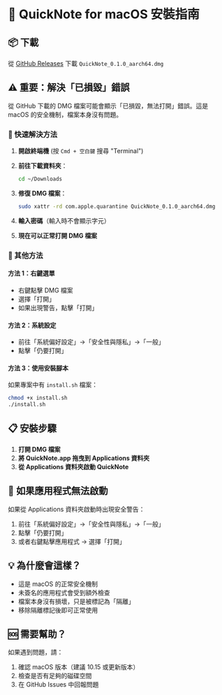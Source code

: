 # 🚀 QuickNote for macOS 安裝指南

## 📦 下載
從 [GitHub Releases](https://github.com/kaigii/QuickNote/releases/tag/v0.1.0) 下載 `QuickNote_0.1.0_aarch64.dmg`

## ⚠️ 重要：解決「已損毀」錯誤

從 GitHub 下載的 DMG 檔案可能會顯示「已損毀，無法打開」錯誤。這是 macOS 的安全機制，檔案本身沒有問題。

### 🎯 快速解決方法

1. **開啟終端機** (按 `Cmd + 空白鍵` 搜尋 "Terminal")

2. **前往下載資料夾**：
   ```bash
   cd ~/Downloads
   ```

3. **修復 DMG 檔案**：
   ```bash
   sudo xattr -rd com.apple.quarantine QuickNote_0.1.0_aarch64.dmg
   ```

4. **輸入密碼**（輸入時不會顯示字元）

5. **現在可以正常打開 DMG 檔案**

### 🔧 其他方法

#### 方法 1：右鍵選單
- 右鍵點擊 DMG 檔案
- 選擇「打開」
- 如果出現警告，點擊「打開」

#### 方法 2：系統設定
- 前往「系統偏好設定」→「安全性與隱私」→「一般」
- 點擊「仍要打開」

#### 方法 3：使用安裝腳本
如果專案中有 `install.sh` 檔案：
```bash
chmod +x install.sh
./install.sh
```

## 📋 安裝步驟

1. **打開 DMG 檔案**
2. **將 QuickNote.app 拖曳到 Applications 資料夾**
3. **從 Applications 資料夾啟動 QuickNote**

## 🚨 如果應用程式無法啟動

如果從 Applications 資料夾啟動時出現安全警告：

1. 前往「系統偏好設定」→「安全性與隱私」→「一般」
2. 點擊「仍要打開」
3. 或者右鍵點擊應用程式 → 選擇「打開」

## 💡 為什麼會這樣？

- 這是 macOS 的正常安全機制
- 未簽名的應用程式會受到額外檢查
- 檔案本身沒有損壞，只是被標記為「隔離」
- 移除隔離標記後即可正常使用

## 🆘 需要幫助？

如果遇到問題，請：
1. 確認 macOS 版本（建議 10.15 或更新版本）
2. 檢查是否有足夠的磁碟空間
3. 在 GitHub Issues 中回報問題 
